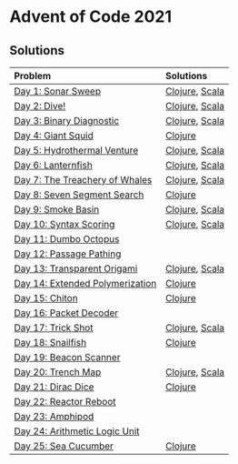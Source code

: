 # Advent of Code 2021

## Solutions 

| Problem      | Solutions | 
| :---        |    :----   | 
| [Day 1: Sonar Sweep](https://adventofcode.com/2021/day/1)      | [Clojure](clojure/aoc/src/aoc/day01.clj), [Scala](scala/aoc/src/main/scala/adventofcode/Day1/Day1.scala)       | 
| [Day 2: Dive!](https://adventofcode.com/2021/day/2)  | [Clojure](clojure/aoc/src/aoc/day02.clj), [Scala](scala/aoc/src/main/scala/adventofcode/Day2/Day2.scala)    | 
| [Day 3: Binary Diagnostic](https://adventofcode.com/2021/day/3) | [Clojure](clojure/aoc/src/aoc/day03.clj), [Scala](scala/aoc/src/main/scala/adventofcode/Day3/Day3.scala) | 
| [Day 4: Giant Squid](https://adventofcode.com/2021/day/4) | [Clojure](clojure/aoc/src/aoc/day04.clj) | 
| [Day 5: Hydrothermal Venture](https://adventofcode.com/2021/day/5) | [Clojure](clojure/aoc/src/aoc/day05.clj), [Scala](scala/aoc/src/main/scala/adventofcode/Day5/Day5.scala) | 
| [Day 6: Lanternfish](https://adventofcode.com/2021/day/6) | [Clojure](clojure/aoc/src/aoc/day06.clj), [Scala](scala/aoc/src/main/scala/adventofcode/Day6/Day6.scala) | 
| [Day 7: The Treachery of Whales](https://adventofcode.com/2021/day/7) | [Clojure](clojure/aoc/src/aoc/day07.clj), [Scala](scala/aoc/src/main/scala/adventofcode/Day7/Day7.scala) | 
| [Day 8: Seven Segment Search](https://adventofcode.com/2021/day/8) | [Clojure](clojure/aoc/src/aoc/day08.clj) | 
| [Day 9: Smoke Basin](https://adventofcode.com/2021/day/9) | [Clojure](clojure/aoc/src/aoc/day09.clj), [Scala](scala/aoc/src/main/scala/adventofcode/Day9/Day9.scala) |
| [Day 10: Syntax Scoring](https://adventofcode.com/2021/day/10) | [Clojure](clojure/aoc/src/aoc/day10.clj), [Scala](scala/aoc/src/main/scala/adventofcode/Day10/Day10.scala) |
| [Day 11: Dumbo Octopus](https://adventofcode.com/2021/day/11) | |
| [Day 12: Passage Pathing](https://adventofcode.com/2021/day/12) |  |
| [Day 13: Transparent Origami](https://adventofcode.com/2021/day/13) | [Clojure](clojure/aoc/src/aoc/day13.clj), [Scala](scala/aoc/src/main/scala/adventofcode/Day13/Day13.scala) |
| [Day 14: Extended Polymerization](https://adventofcode.com/2021/day/14) | [Clojure](clojure/aoc/src/aoc/day14.clj) |
| [Day 15: Chiton](https://adventofcode.com/2021/day/15) | [Clojure](clojure/aoc/src/aoc/day15.clj) |
| [Day 16: Packet Decoder](https://adventofcode.com/2021/day/16) |  |
| [Day 17: Trick Shot](https://adventofcode.com/2021/day/17) |  [Clojure](clojure/aoc/src/aoc/day17.clj), [Scala](scala/aoc/src/main/scala/adventofcode/Day17/Day17.scala) |
| [Day 18: Snailfish](https://adventofcode.com/2021/day/18) |  [Clojure](clojure/aoc/src/aoc/day18.clj) |
| [Day 19: Beacon Scanner](https://adventofcode.com/2021/day/19) |  |
| [Day 20: Trench Map](https://adventofcode.com/2021/day/20) |  [Clojure](clojure/aoc/src/aoc/day20.clj), [Scala](scala/aoc/src/main/scala/adventofcode/Day20/Day20.scala) |
| [Day 21: Dirac Dice](https://adventofcode.com/2021/day/21) | [Clojure](clojure/aoc/src/aoc/day21.clj)  |
| [Day 22: Reactor Reboot](https://adventofcode.com/2021/day/22) |   |
| [Day 23: Amphipod](https://adventofcode.com/2021/day/23) |   |
| [Day 24: Arithmetic Logic Unit](https://adventofcode.com/2021/day/24) |   |
| [Day 25: Sea Cucumber](https://adventofcode.com/2021/day/25) |  [Clojure](clojure/aoc/src/aoc/day25.clj) |